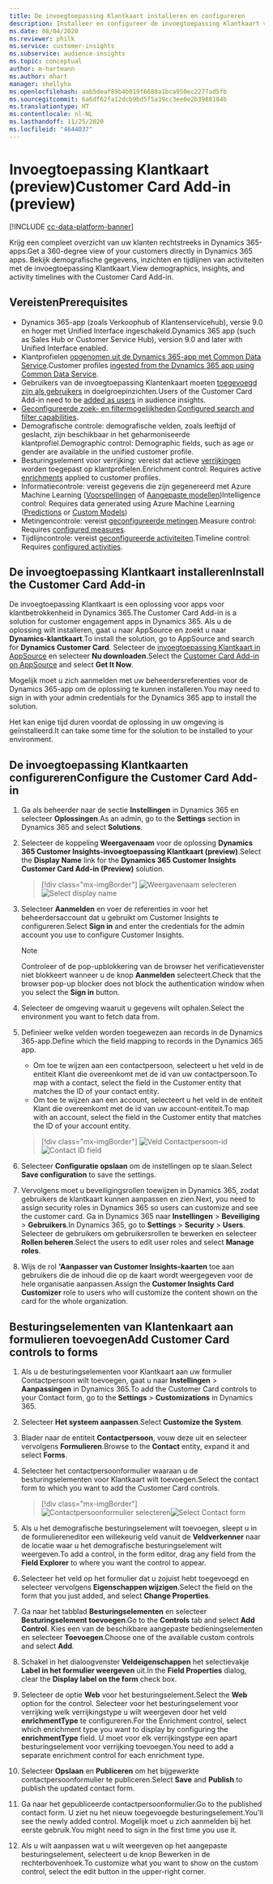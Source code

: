 ```yaml
---
title: De invoegtoepassing Klantkaart installeren en configureren
description: Installeer en configureer de invoegtoepassing Klantkaart voor Dynamics 365 Customer Insights.
ms.date: 08/04/2020
ms.reviewer: philk
ms.service: customer-insights
ms.subservice: audience-insights
ms.topic: conceptual
author: m-hartmann
ms.author: mhart
manager: shellyha
ms.openlocfilehash: aab5deaf89b4b019f6688a1bca950ec2277ad5fb
ms.sourcegitcommit: 6a6df62fa12dcb9bd5f5a39cc3ee0e2b3988184b
ms.translationtype: HT
ms.contentlocale: nl-NL
ms.lasthandoff: 11/25/2020
ms.locfileid: "4644037"
---
```

# <a name="customer-card-add-in-preview"></a><span data-ttu-id="8751f-103">Invoegtoepassing Klantkaart (preview)</span><span class="sxs-lookup"><span data-stu-id="8751f-103">Customer Card Add-in (preview)</span></span>

[!INCLUDE [cc-data-platform-banner](../includes/cc-data-platform-banner.md)]

<span data-ttu-id="8751f-104">Krijg een compleet overzicht van uw klanten rechtstreeks in Dynamics 365-apps.</span><span class="sxs-lookup"><span data-stu-id="8751f-104">Get a 360-degree view of your customers directly in Dynamics 365 apps.</span></span> <span data-ttu-id="8751f-105">Bekijk demografische gegevens, inzichten en tijdlijnen van activiteiten met de invoegtoepassing Klantkaart.</span><span class="sxs-lookup"><span data-stu-id="8751f-105">View demographics, insights, and activity timelines with the Customer Card Add-in.</span></span>

## <a name="prerequisites"></a><span data-ttu-id="8751f-106">Vereisten</span><span class="sxs-lookup"><span data-stu-id="8751f-106">Prerequisites</span></span>

- <span data-ttu-id="8751f-107">Dynamics 365-app (zoals Verkoophub of Klantenservicehub), versie 9.0 en hoger met Unified Interface ingeschakeld.</span><span class="sxs-lookup"><span data-stu-id="8751f-107">Dynamics 365 app (such as Sales Hub or Customer Service Hub), version 9.0 and later with Unified Interface enabled.</span></span>
- <span data-ttu-id="8751f-108">Klantprofielen [opgenomen uit de Dynamics 365-app met Common Data Service](connect-power-query.md).</span><span class="sxs-lookup"><span data-stu-id="8751f-108">Customer profiles [ingested from the Dynamics 365 app using Common Data Service](connect-power-query.md).</span></span>
- <span data-ttu-id="8751f-109">Gebruikers van de invoegtoepassing Klantenkaart moeten [toegevoegd zijn als gebruikers](permissions.md) in doelgroepinzichten.</span><span class="sxs-lookup"><span data-stu-id="8751f-109">Users of the Customer Card Add-in need to be [added as users](permissions.md) in audience insights.</span></span>
- <span data-ttu-id="8751f-110">[Geconfigureerde zoek- en filtermogelijkheden](search-filter-index.md).</span><span class="sxs-lookup"><span data-stu-id="8751f-110">[Configured search and filter capabilities](search-filter-index.md).</span></span>
- <span data-ttu-id="8751f-111">Demografische controle: demografische velden, zoals leeftijd of geslacht, zijn beschikbaar in het geharmoniseerde klantprofiel.</span><span class="sxs-lookup"><span data-stu-id="8751f-111">Demographic control: Demographic fields, such as age or gender are available in the unified customer profile.</span></span>
- <span data-ttu-id="8751f-112">Besturingselement voor verrijking: vereist dat actieve [verrijkingen](enrichment-hub.md) worden toegepast op klantprofielen.</span><span class="sxs-lookup"><span data-stu-id="8751f-112">Enrichment control: Requires active [enrichments](enrichment-hub.md) applied to customer profiles.</span></span>
- <span data-ttu-id="8751f-113">Informatiecontrole: vereist gegevens die zijn gegenereerd met Azure Machine Learning ([Voorspellingen](predictions.md) of [Aangepaste modellen](custom-models.md))</span><span class="sxs-lookup"><span data-stu-id="8751f-113">Intelligence control: Requires data generated using Azure Machine Learning ([Predictions](predictions.md) or [Custom Models](custom-models.md))</span></span>
- <span data-ttu-id="8751f-114">Metingencontrole: vereist [geconfigureerde metingen](measures.md).</span><span class="sxs-lookup"><span data-stu-id="8751f-114">Measure control: Requires [configured measures](measures.md).</span></span>
- <span data-ttu-id="8751f-115">Tijdlijncontrole: vereist [geconfigureerde activiteiten](activities.md).</span><span class="sxs-lookup"><span data-stu-id="8751f-115">Timeline control: Requires [configured activities](activities.md).</span></span>

## <a name="install-the-customer-card-add-in"></a><span data-ttu-id="8751f-116">De invoegtoepassing Klantkaart installeren</span><span class="sxs-lookup"><span data-stu-id="8751f-116">Install the Customer Card Add-in</span></span>

<span data-ttu-id="8751f-117">De invoegtoepassing Klantkaart is een oplossing voor apps voor klantbetrokkenheid in Dynamics 365.</span><span class="sxs-lookup"><span data-stu-id="8751f-117">The Customer Card Add-in is a solution for customer engagement apps in Dynamics 365.</span></span> <span data-ttu-id="8751f-118">Als u de oplossing wilt installeren, gaat u naar AppSource en zoekt u naar **Dynamics-klantkaart**.</span><span class="sxs-lookup"><span data-stu-id="8751f-118">To install the solution, go to AppSource and search for **Dynamics Customer Card**.</span></span> <span data-ttu-id="8751f-119">Selecteer de [invoegtoepassing Klantkaart in AppSource](https://appsource.microsoft.com/product/dynamics-365/mscrm.dynamics_365_customer_insights_customer_card_addin?tab=Overview) en selecteer **Nu downloaden**.</span><span class="sxs-lookup"><span data-stu-id="8751f-119">Select the [Customer Card Add-in on AppSource](https://appsource.microsoft.com/product/dynamics-365/mscrm.dynamics_365_customer_insights_customer_card_addin?tab=Overview) and select **Get It Now**.</span></span>

<span data-ttu-id="8751f-120">Mogelijk moet u zich aanmelden met uw beheerdersreferenties voor de Dynamics 365-app om de oplossing te kunnen installeren.</span><span class="sxs-lookup"><span data-stu-id="8751f-120">You may need to sign in with your admin credentials for the Dynamics 365 app to install the solution.</span></span>

<span data-ttu-id="8751f-121">Het kan enige tijd duren voordat de oplossing in uw omgeving is geïnstalleerd.</span><span class="sxs-lookup"><span data-stu-id="8751f-121">It can take some time for the solution to be installed to your environment.</span></span>

## <a name="configure-the-customer-card-add-in"></a><span data-ttu-id="8751f-122">De invoegtoepassing Klantkaarten configureren</span><span class="sxs-lookup"><span data-stu-id="8751f-122">Configure the Customer Card Add-in</span></span>

1. <span data-ttu-id="8751f-123">Ga als beheerder naar de sectie **Instellingen** in Dynamics 365 en selecteer **Oplossingen**.</span><span class="sxs-lookup"><span data-stu-id="8751f-123">As an admin, go to the **Settings** section in Dynamics 365 and select **Solutions**.</span></span>

1. <span data-ttu-id="8751f-124">Selecteer de koppeling **Weergavenaam** voor de oplossing **Dynamics 365 Customer Insights-invoegtoepassing KIantkaart (preview)**.</span><span class="sxs-lookup"><span data-stu-id="8751f-124">Select the **Display Name** link for the **Dynamics 365 Customer Insights Customer Card Add-in (Preview)** solution.</span></span>

   > [!div class="mx-imgBorder"]
   > <span data-ttu-id="8751f-125">![Weergavenaam selecteren](media/select-display-name.png "Weergavenaam selecteren")</span><span class="sxs-lookup"><span data-stu-id="8751f-125">![Select display name](media/select-display-name.png "Select display name")</span></span>

1. <span data-ttu-id="8751f-126">Selecteer **Aanmelden** en voer de referenties in voor het beheerdersaccount dat u gebruikt om Customer Insights te configureren.</span><span class="sxs-lookup"><span data-stu-id="8751f-126">Select **Sign in** and enter the credentials for the admin account you use to configure Customer Insights.</span></span>

   > [!NOTE]
   > <span data-ttu-id="8751f-127">Controleer of de pop-upblokkering van de browser het verificatievenster niet blokkeert wanneer u de knop **Aanmelden** selecteert.</span><span class="sxs-lookup"><span data-stu-id="8751f-127">Check that the browser pop-up blocker does not block the authentication window when you select the **Sign in** button.</span></span>

1. <span data-ttu-id="8751f-128">Selecteer de omgeving waaruit u gegevens wilt ophalen.</span><span class="sxs-lookup"><span data-stu-id="8751f-128">Select the environment you want to fetch data from.</span></span>

1. <span data-ttu-id="8751f-129">Definieer welke velden worden toegewezen aan records in de Dynamics 365-app.</span><span class="sxs-lookup"><span data-stu-id="8751f-129">Define which the field mapping to records in the Dynamics 365 app.</span></span>
   - <span data-ttu-id="8751f-130">Om toe te wijzen aan een contactpersoon, selecteert u het veld in de entiteit Klant die overeenkomt met de id van uw contactpersoon.</span><span class="sxs-lookup"><span data-stu-id="8751f-130">To map with a contact, select the field in the Customer entity that matches the ID of your contact entity.</span></span>
   - <span data-ttu-id="8751f-131">Om toe te wijzen aan een account, selecteert u het veld in de entiteit Klant die overeenkomt met de id van uw account-entiteit.</span><span class="sxs-lookup"><span data-stu-id="8751f-131">To map with an account, select the field in the Customer entity that matches the ID of your account entity.</span></span>

   > [!div class="mx-imgBorder"]
   > <span data-ttu-id="8751f-132">![Veld Contactpersoon-id](media/contact-id-field.png "Veld Contactpersoon-id")</span><span class="sxs-lookup"><span data-stu-id="8751f-132">![Contact ID field](media/contact-id-field.png "Contact ID field")</span></span>

1. <span data-ttu-id="8751f-133">Selecteer **Configuratie opslaan** om de instellingen op te slaan.</span><span class="sxs-lookup"><span data-stu-id="8751f-133">Select **Save configuration** to save the settings.</span></span>

1. <span data-ttu-id="8751f-134">Vervolgens moet u beveiligingsrollen toewijzen in Dynamics 365, zodat gebruikers de klantkaart kunnen aanpassen en zien.</span><span class="sxs-lookup"><span data-stu-id="8751f-134">Next, you need to assign security roles in Dynamics 365 so users can customize and see the customer card.</span></span> <span data-ttu-id="8751f-135">Ga in Dynamics 365 naar **Instellingen** > **Beveiliging** > **Gebruikers**.</span><span class="sxs-lookup"><span data-stu-id="8751f-135">In Dynamics 365, go to **Settings** > **Security** > **Users**.</span></span> <span data-ttu-id="8751f-136">Selecteer de gebruikers om gebruikersrollen te bewerken en selecteer **Rollen beheren**.</span><span class="sxs-lookup"><span data-stu-id="8751f-136">Select the users to edit user roles and select **Manage roles**.</span></span>

1. <span data-ttu-id="8751f-137">Wijs de rol **'Aanpasser van Customer Insights-kaarten** toe aan gebruikers die de inhoud die op de kaart wordt weergegeven voor de hele organisatie aanpassen.</span><span class="sxs-lookup"><span data-stu-id="8751f-137">Assign the **Customer Insights Card Customizer** role to users who will customize the content shown on the card for the whole organization.</span></span>

## <a name="add-customer-card-controls-to-forms"></a><span data-ttu-id="8751f-138">Besturingselementen van Klantenkaart aan formulieren toevoegen</span><span class="sxs-lookup"><span data-stu-id="8751f-138">Add Customer Card controls to forms</span></span>
  
1. <span data-ttu-id="8751f-139">Als u de besturingselementen voor Klantkaart aan uw formulier Contactpersoon wilt toevoegen, gaat u naar **Instellingen** > **Aanpassingen** in Dynamics 365.</span><span class="sxs-lookup"><span data-stu-id="8751f-139">To add the Customer Card controls to your Contact form, go to the **Settings** > **Customizations** in Dynamics 365.</span></span>

1. <span data-ttu-id="8751f-140">Selecteer **Het systeem aanpassen**.</span><span class="sxs-lookup"><span data-stu-id="8751f-140">Select **Customize the System**.</span></span>

1. <span data-ttu-id="8751f-141">Blader naar de entiteit **Contactpersoon**, vouw deze uit en selecteer vervolgens **Formulieren**.</span><span class="sxs-lookup"><span data-stu-id="8751f-141">Browse to the **Contact** entity, expand it and select **Forms**.</span></span>

1. <span data-ttu-id="8751f-142">Selecteer het contactpersoonformulier waaraan u de besturingselementen voor Klantkaart wilt toevoegen.</span><span class="sxs-lookup"><span data-stu-id="8751f-142">Select the contact form to which you want to add the Customer Card controls.</span></span>

    > [!div class="mx-imgBorder"]
    > <span data-ttu-id="8751f-143">![Contactpersoonformulier selecteren](media/contact-active-forms.png "Contactpersoonformulier selecteren")</span><span class="sxs-lookup"><span data-stu-id="8751f-143">![Select Contact form](media/contact-active-forms.png "Select Contact form")</span></span>

1. <span data-ttu-id="8751f-144">Als u het demografische besturingselement wilt toevoegen, sleept u in de formuliereneditor een willekeurig veld vanuit de **Veldverkenner** naar de locatie waar u het demografische besturingselement wilt weergeven.</span><span class="sxs-lookup"><span data-stu-id="8751f-144">To add a control, in the form editor, drag any field from the **Field Explorer** to where you want the control to appear.</span></span>

1. <span data-ttu-id="8751f-145">Selecteer het veld op het formulier dat u zojuist hebt toegevoegd en selecteer vervolgens **Eigenschappen wijzigen**.</span><span class="sxs-lookup"><span data-stu-id="8751f-145">Select the field on the form that you just added, and select **Change Properties**.</span></span>

1. <span data-ttu-id="8751f-146">Ga naar het tabblad **Besturingselementen** en selecteer **Besturingselement toevoegen**.</span><span class="sxs-lookup"><span data-stu-id="8751f-146">Go to the **Controls** tab and select **Add Control**.</span></span> <span data-ttu-id="8751f-147">Kies een van de beschikbare aangepaste bedieningselementen en selecteer **Toevoegen**.</span><span class="sxs-lookup"><span data-stu-id="8751f-147">Choose one of the available custom controls and select **Add**.</span></span>

1. <span data-ttu-id="8751f-148">Schakel in het dialoogvenster **Veldeigenschappen** het selectievakje **Label in het formulier weergeven** uit.</span><span class="sxs-lookup"><span data-stu-id="8751f-148">In the **Field Properties** dialog, clear the **Display label on the form** check box.</span></span>

1. <span data-ttu-id="8751f-149">Selecteer de optie **Web** voor het besturingselement.</span><span class="sxs-lookup"><span data-stu-id="8751f-149">Select the **Web** option for the control.</span></span> <span data-ttu-id="8751f-150">Selecteer voor het besturingselement voor verrijking welk verrijkingstype u wilt weergeven door het veld **enrichmentType** te configureren.</span><span class="sxs-lookup"><span data-stu-id="8751f-150">For the Enrichment control, select which enrichment type you want to display by configuring the **enrichmentType** field.</span></span> <span data-ttu-id="8751f-151">U moet voor elk verrijkingstype een apart besturingselement voor verrijking toevoegen.</span><span class="sxs-lookup"><span data-stu-id="8751f-151">You need to add a separate enrichment control for each enrichment type.</span></span>

1. <span data-ttu-id="8751f-152">Selecteer **Opslaan** en **Publiceren** om het bijgewerkte contactpersoonformulier te publiceren.</span><span class="sxs-lookup"><span data-stu-id="8751f-152">Select **Save** and **Publish** to publish the updated contact form.</span></span>

1. <span data-ttu-id="8751f-153">Ga naar het gepubliceerde contactpersoonformulier.</span><span class="sxs-lookup"><span data-stu-id="8751f-153">Go to the published contact form.</span></span> <span data-ttu-id="8751f-154">U ziet nu het nieuw toegevoegde besturingselement.</span><span class="sxs-lookup"><span data-stu-id="8751f-154">You'll see the newly added control.</span></span> <span data-ttu-id="8751f-155">Mogelijk moet u zich aanmelden bij het eerste gebruik.</span><span class="sxs-lookup"><span data-stu-id="8751f-155">You might need to sign in the first time you use it.</span></span>

1. <span data-ttu-id="8751f-156">Als u wilt aanpassen wat u wilt weergeven op het aangepaste besturingselement, selecteert u de knop Bewerken in de rechterbovenhoek.</span><span class="sxs-lookup"><span data-stu-id="8751f-156">To customize what you want to show on the custom control, select the edit button in the upper-right corner.</span></span>
